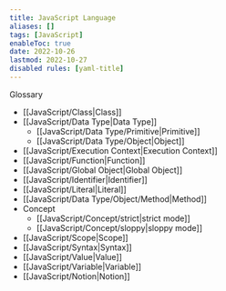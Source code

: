 ```yaml
---
title: JavaScript Language
aliases: []
tags: [JavaScript]
enableToc: true
date: 2022-10-26
lastmod: 2022-10-27
disabled rules: [yaml-title]
---
```


Glossary
- [[JavaScript/Class|Class]]
- [[JavaScript/Data Type|Data Type]]
	- [[JavaScript/Data Type/Primitive|Primitive]]
	- [[JavaScript/Data Type/Object|Object]]
- [[JavaScript/Execution Context|Execution Context]]
- [[JavaScript/Function|Function]]
- [[JavaScript/Global Object|Global Object]]
- [[JavaScript/Identifier|Identifier]]
- [[JavaScript/Literal|Literal]]
- [[JavaScript/Data Type/Object/Method|Method]]
- Concept
	- [[JavaScript/Concept/strict|strict mode]]
	- [[JavaScript/Concept/sloppy|sloppy mode]]
- [[JavaScript/Scope|Scope]]
- [[JavaScript/Syntax|Syntax]]
- [[JavaScript/Value|Value]]
- [[JavaScript/Variable|Variable]]
- [[JavaScript/Notion|Notion]]
